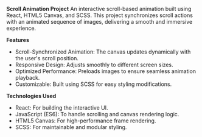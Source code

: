 **Scroll Animation Project**
An interactive scroll-based animation built using React, HTML5 Canvas, and SCSS. This project synchronizes scroll actions with an animated sequence of images, delivering a smooth and immersive experience.


**Features**
* Scroll-Synchronized Animation: The canvas updates dynamically with the user's scroll position.
* Responsive Design: Adjusts smoothly to different screen sizes.
* Optimized Performance: Preloads images to ensure seamless animation playback.
* Customizable: Built using SCSS for easy styling modifications.


**Technologies Used**
* React: For building the interactive UI.
* JavaScript (ES6): To handle scrolling and canvas rendering logic.
* HTML5 Canvas: For high-performance frame rendering.
* SCSS: For maintainable and modular styling.
